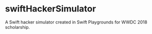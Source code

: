 # swiftHackerSimulator
A Swift hacker simulator created in Swift Playgrounds for WWDC 2018 scholarship. 
